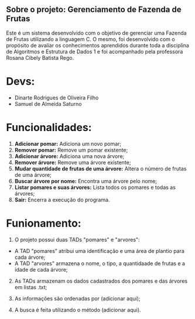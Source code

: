 ## Sobre o projeto: Gerenciamento de Fazenda de Frutas
Este é um sistema desenvolvido com o objetivo de gerenciar uma Fazenda de Frutas utilizando a linguagem C. O mesmo, foi desenvolvido com o propósito de avaliar os conhecimentos aprendidos durante toda a disciplina de Algoritmos e Estrutura de Dados 1 e foi acompanhado pela professora Rosana Cibely Batista Rego.

# Devs:
- Dinarte Rodrigues de Oliveira Filho
- Samuel de Almeida Saturno

# Funcionalidades:
1. **Adicionar pomar:** Adiciona um novo pomar;
2. **Remover pomar:** Remove um pomar existente;
3. **Adicionar árvore:** Adiciona uma nova árvore;
4. **Remover árvore:** Remove uma árvore existente;
5. **Mudar quantidade de frutas de uma árvore:** Altera o número de frutas de uma árvore;
6. **Buscar árvore por nome:** Encontra uma árvore pelo nome;
7. **Listar pomares e suas árvores:** Lista todos os pomares e todas as árvores;
8. **Sair:** Encerra a execução do programa.

# Funionamento:
1. O projeto possui duas TADs "pomares" e "arvores":
- A TAD "pomares" atribui uma identificação e uma área de plantio para cada árvore;
- A TAD "arvores" armazena o nome, o tipo, a quantidaade de frutas e a idade de cada árvore;

2. As TADs armazenam os dados cadastrados dos pomares e das árvores em listas .txt;

3. As informações são ordenadas por (adicionar aqui);

4. A busca é feita utilizando o método (adicionar aqui).